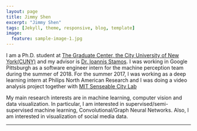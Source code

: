 ```yaml
---
layout: page
title: Jimmy Shen
excerpt: "Jimmy Shen"
tags: [Jekyll, theme, responsive, blog, template]
image:
  feature: sample-image-1.jpg
---
```


I am a Ph.D. student at [The Graduate Center, the City University of New York(CUNY)](https://www.gc.cuny.edu) and my advisor is [Dr. Ioannis Stamos](http://www.cs.hunter.cuny.edu/~ioannis/). I was working in Google Pittsburgh as a software engineer intern for the machine perception team during the summer of 2018. For the summer 2017, I was working as a deep learning intern at Philips North American Research and I was doing a video analysis project together with [MIT Senseable City Lab](http://senseable.mit.edu/) 

My main research interests are in machine learning, computer vision and data visualization. In particular, I am interested in supervised/semi-supervised machine learning, Convolutional/Graph Neural Networks. Also, I am interested in visualization of social media data.




---
<script type="text/javascript" id="clstr_globe" src="//cdn.clustrmaps.com/globe.js?d=EEVFBXcFKfQfWbpeH9C8ohW0CKpgcc9T3XAYX7Zs8-s"></script>
